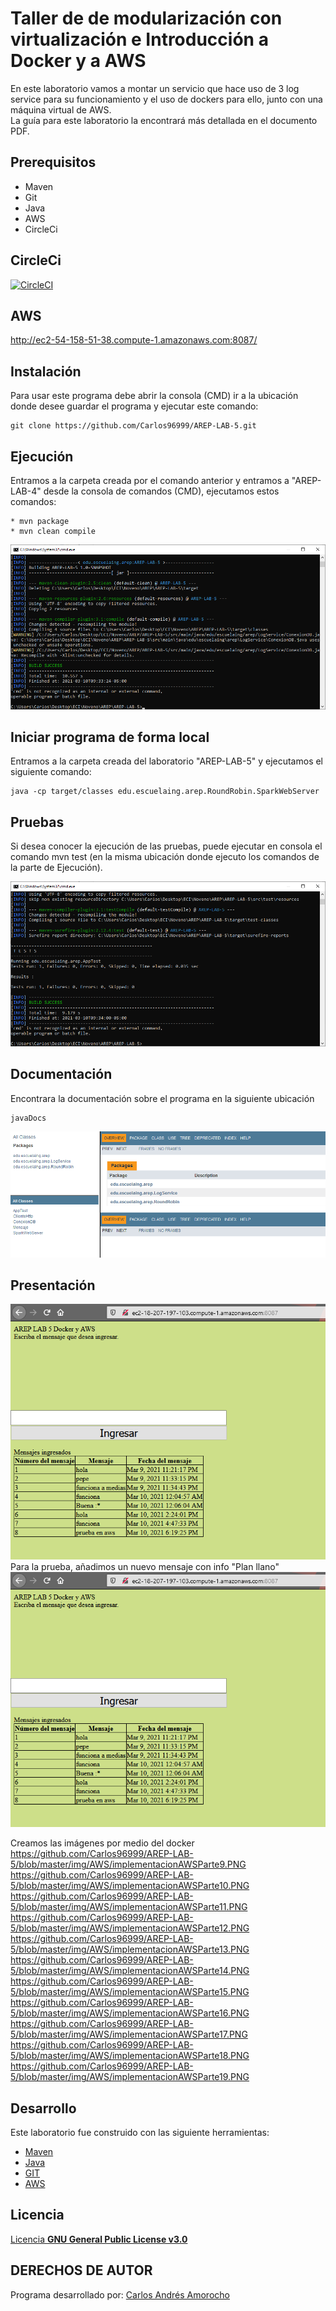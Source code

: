 # Taller de de modularización con virtualización e Introducción a Docker y a AWS
En este laboratorio vamos a montar un servicio que hace uso de 3 log service para su funcionamiento y el uso de dockers para ello, junto con una máquina virtual de AWS.  
La guía para este laboratorio la encontrará más detallada en el documento PDF.

## Prerequisitos
* Maven
* Git
* Java
* AWS
* CircleCi

## CircleCi  
 [![CircleCI](https://circleci.com/gh/circleci/circleci-docs.svg?style=svg)](https://app.circleci.com/pipelines/github/Carlos96999/AREP-LAB-5)  

## AWS  
http://ec2-54-158-51-38.compute-1.amazonaws.com:8087/

## Instalación
Para usar este programa debe abrir la consola (CMD) ir a la ubicación donde desee guardar el programa y ejecutar este comando:
```
git clone https://github.com/Carlos96999/AREP-LAB-5.git
```

## Ejecución
Entramos a la carpeta creada por el comando anterior y entramos a "AREP-LAB-4" desde la consola de comandos (CMD), ejecutamos estos comandos:
```
* mvn package
* mvn clean compile
```
<img src="https://github.com/Carlos96999/AREP-LAB-5/blob/master/img/ejecucion.PNG?raw=true">  

## Iniciar programa de forma local
Entramos a la carpeta creada del laboratorio "AREP-LAB-5" y ejecutamos el siguiente comando:  
```  
java -cp target/classes edu.escuelaing.arep.RoundRobin.SparkWebServer
```  

## Pruebas
Si desea conocer la ejecución de las pruebas, puede ejecutar en consola el comando mvn test (en la misma ubicación donde ejecuto los comandos de la parte de Ejecución).

<img src="https://github.com/Carlos96999/AREP-LAB-5/blob/master/img/pruebas.PNG?raw=true">


## Documentación
Encontrara la documentación sobre el programa en la siguiente ubicación
```
javaDocs
```

<img src="https://github.com/Carlos96999/AREP-LAB-5/blob/master/img/documentacion.PNG?raw=true">  
  
## Presentación  
<img src="https://github.com/Carlos96999/AREP-LAB-5/blob/master/img/vistaInicial.PNG?raw=true">  
Para la prueba, añadimos un nuevo mensaje con info "Plan llano"  
<img src="https://github.com/Carlos96999/AREP-LAB-5/blob/master/img/vistaInicial.PNG?raw=true">  

Creamos las imágenes por medio del docker  
https://github.com/Carlos96999/AREP-LAB-5/blob/master/img/AWS/implementacionAWSParte9.PNG  
https://github.com/Carlos96999/AREP-LAB-5/blob/master/img/AWS/implementacionAWSParte10.PNG  
https://github.com/Carlos96999/AREP-LAB-5/blob/master/img/AWS/implementacionAWSParte11.PNG  
https://github.com/Carlos96999/AREP-LAB-5/blob/master/img/AWS/implementacionAWSParte12.PNG
https://github.com/Carlos96999/AREP-LAB-5/blob/master/img/AWS/implementacionAWSParte13.PNG
https://github.com/Carlos96999/AREP-LAB-5/blob/master/img/AWS/implementacionAWSParte14.PNG
https://github.com/Carlos96999/AREP-LAB-5/blob/master/img/AWS/implementacionAWSParte15.PNG
https://github.com/Carlos96999/AREP-LAB-5/blob/master/img/AWS/implementacionAWSParte16.PNG  
https://github.com/Carlos96999/AREP-LAB-5/blob/master/img/AWS/implementacionAWSParte17.PNG  
https://github.com/Carlos96999/AREP-LAB-5/blob/master/img/AWS/implementacionAWSParte18.PNG  
https://github.com/Carlos96999/AREP-LAB-5/blob/master/img/AWS/implementacionAWSParte19.PNG  



## Desarrollo
Este laboratorio fue construido con las siguiente herramientas:
* [Maven](https://maven.apache.org/)
* [Java](https://www.java.com/es/)
* [GIT](https://git-scm.com/)
* [AWS](https://aws.amazon.com/es/education/awseducate/)

## Licencia
[Licencia **GNU General Public License v3.0**](https://github.com/Carlos96999/AREP-LAB-5/blob/master/LICENSE)

## DERECHOS DE AUTOR

Programa desarrollado por:
[Carlos Andrés Amorocho](https://github.com/Carlos96999)
